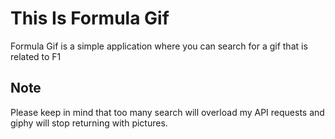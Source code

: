 # This Is Formula Gif
Formula Gif is a simple application where you can search for a gif that is related to F1

## Note
Please keep in mind that too many search will overload my API requests and giphy will stop returning with pictures.
